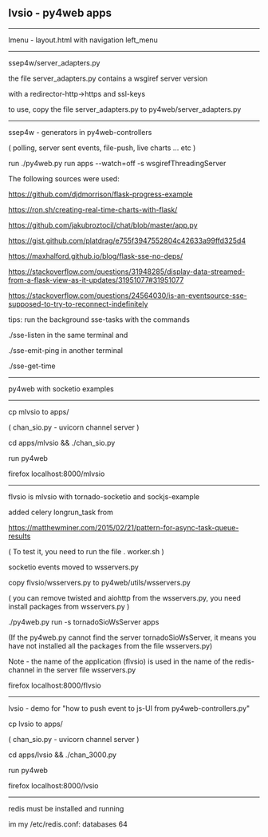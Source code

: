 ## lvsio - py4web apps

---------------------------------------------

lmenu - layout.html with navigation left_menu 

---------------------------------------------

ssep4w/server_adapters.py 

the file server_adapters.py contains a wsgiref server version 

with a redirector-http->https and ssl-keys

to use, copy the file server_adapters.py  to py4web/server_adapters.py

---------------------------------------------
ssep4w - generators in py4web-controllers 

( polling, server sent events, file-push, live charts ... etc )

run  ./py4web.py run apps --watch=off -s wsgirefThreadingServer  


The following sources were used:

https://github.com/djdmorrison/flask-progress-example

https://ron.sh/creating-real-time-charts-with-flask/

https://github.com/jakubroztocil/chat/blob/master/app.py

https://gist.github.com/platdrag/e755f3947552804c42633a99ffd325d4

https://maxhalford.github.io/blog/flask-sse-no-deps/

https://stackoverflow.com/questions/31948285/display-data-streamed-from-a-flask-view-as-it-updates/31951077#31951077

https://stackoverflow.com/questions/24564030/is-an-eventsource-sse-supposed-to-try-to-reconnect-indefinitely


tips: run the background sse-tasks with the commands

./sse-listen in the same terminal and 

./sse-emit-ping in another terminal

./sse-get-time

---------------------------------------------

py4web with socketio examples

---------------------------------------------

cp mlvsio to apps/

( chan_sio.py - uvicorn channel server )

cd apps/mlvsio && ./chan_sio.py

run py4web

firefox localhost:8000/mlvsio

---------------------------------------------

flvsio is mlvsio with tornado-socketio and sockjs-example

added celery longrun_task from

https://matthewminer.com/2015/02/21/pattern-for-async-task-queue-results

( To test it, you need to run the  file . worker.sh  )

socketio events moved to wsservers.py

copy flvsio/wsservers.py to py4web/utils/wsservers.py

( you can remove twisted and aiohttp  from the wsservers.py, 
  you need install packages from wsservers.py  )

./py4web.py  run -s  tornadoSioWsServer apps

(If the py4web.py cannot find the server tornadoSioWsServer, 
it means you have not installed all the packages from the file wsservers.py)


Note - the name of the application (flvsio) is used in the name of the 
redis-channel in the server file wsservers.py


firefox localhost:8000/flvsio

-------------------------------------------------

lvsio - demo for "how to push event to js-UI from py4web-controllers.py"

cp lvsio to apps/

( chan_sio.py - uvicorn channel server )

cd apps/lvsio && ./chan_3000.py

run py4web

firefox localhost:8000/lvsio

------------------------------------------------

redis must be installed and running

im my /etc/redis.conf: databases 64
